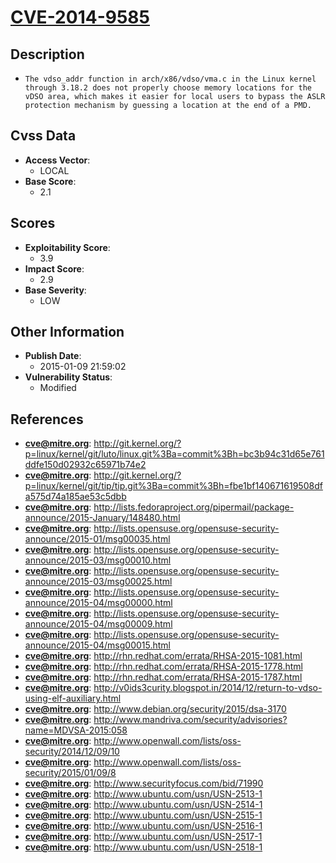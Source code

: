
# [CVE-2014-9585](http://git.kernel.org/?p=linux/kernel/git/luto/linux.git%3Ba=commit%3Bh=bc3b94c31d65e761ddfe150d02932c65971b74e2)

## Description

- `The vdso_addr function in arch/x86/vdso/vma.c in the Linux kernel through 3.18.2 does not properly choose memory locations for the vDSO area, which makes it easier for local users to bypass the ASLR protection mechanism by guessing a location at the end of a PMD.`

## Cvss Data

- **Access Vector**:
  - LOCAL
- **Base Score**:
  - 2.1

## Scores

- **Exploitability Score**:
  - 3.9
- **Impact Score**:
  - 2.9
- **Base Severity**:
  - LOW

## Other Information

- **Publish Date**:
  - 2015-01-09 21:59:02
- **Vulnerability Status**:
  - Modified

## References

- **cve@mitre.org**: http://git.kernel.org/?p=linux/kernel/git/luto/linux.git%3Ba=commit%3Bh=bc3b94c31d65e761ddfe150d02932c65971b74e2
- **cve@mitre.org**: http://git.kernel.org/?p=linux/kernel/git/tip/tip.git%3Ba=commit%3Bh=fbe1bf140671619508dfa575d74a185ae53c5dbb
- **cve@mitre.org**: http://lists.fedoraproject.org/pipermail/package-announce/2015-January/148480.html
- **cve@mitre.org**: http://lists.opensuse.org/opensuse-security-announce/2015-01/msg00035.html
- **cve@mitre.org**: http://lists.opensuse.org/opensuse-security-announce/2015-03/msg00010.html
- **cve@mitre.org**: http://lists.opensuse.org/opensuse-security-announce/2015-03/msg00025.html
- **cve@mitre.org**: http://lists.opensuse.org/opensuse-security-announce/2015-04/msg00000.html
- **cve@mitre.org**: http://lists.opensuse.org/opensuse-security-announce/2015-04/msg00009.html
- **cve@mitre.org**: http://lists.opensuse.org/opensuse-security-announce/2015-04/msg00015.html
- **cve@mitre.org**: http://rhn.redhat.com/errata/RHSA-2015-1081.html
- **cve@mitre.org**: http://rhn.redhat.com/errata/RHSA-2015-1778.html
- **cve@mitre.org**: http://rhn.redhat.com/errata/RHSA-2015-1787.html
- **cve@mitre.org**: http://v0ids3curity.blogspot.in/2014/12/return-to-vdso-using-elf-auxiliary.html
- **cve@mitre.org**: http://www.debian.org/security/2015/dsa-3170
- **cve@mitre.org**: http://www.mandriva.com/security/advisories?name=MDVSA-2015:058
- **cve@mitre.org**: http://www.openwall.com/lists/oss-security/2014/12/09/10
- **cve@mitre.org**: http://www.openwall.com/lists/oss-security/2015/01/09/8
- **cve@mitre.org**: http://www.securityfocus.com/bid/71990
- **cve@mitre.org**: http://www.ubuntu.com/usn/USN-2513-1
- **cve@mitre.org**: http://www.ubuntu.com/usn/USN-2514-1
- **cve@mitre.org**: http://www.ubuntu.com/usn/USN-2515-1
- **cve@mitre.org**: http://www.ubuntu.com/usn/USN-2516-1
- **cve@mitre.org**: http://www.ubuntu.com/usn/USN-2517-1
- **cve@mitre.org**: http://www.ubuntu.com/usn/USN-2518-1
